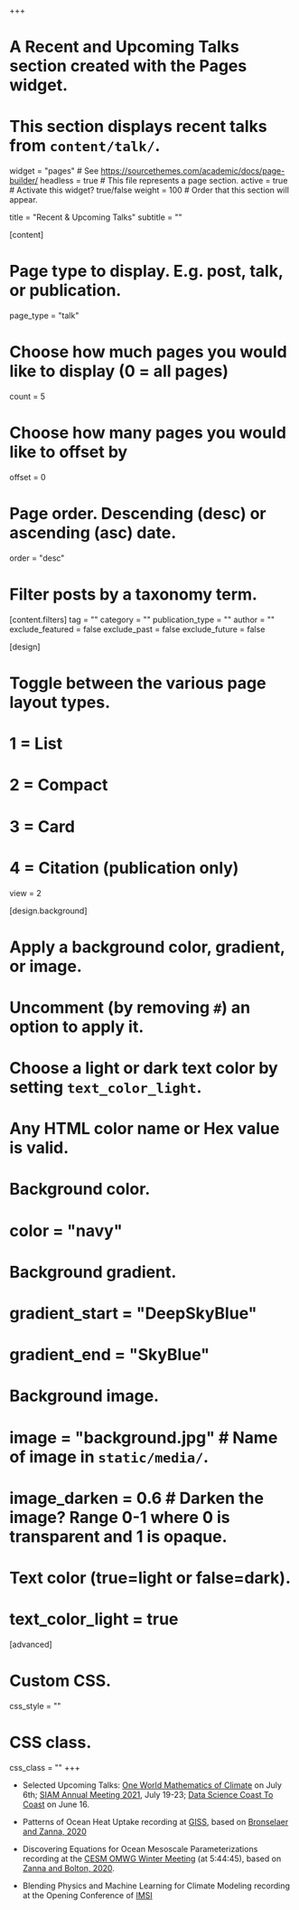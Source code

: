 +++
# A Recent and Upcoming Talks section created with the Pages widget.
# This section displays recent talks from `content/talk/`.

widget = "pages"  # See https://sourcethemes.com/academic/docs/page-builder/
headless = true  # This file represents a page section.
active = true  # Activate this widget? true/false
weight = 100  # Order that this section will appear.

title = "Recent & Upcoming Talks"
subtitle = ""

[content]
  # Page type to display. E.g. post, talk, or publication.
  page_type = "talk"
  
  # Choose how much pages you would like to display (0 = all pages)
  count = 5
  
  # Choose how many pages you would like to offset by
  offset = 0

  # Page order. Descending (desc) or ascending (asc) date.
  order = "desc"

  # Filter posts by a taxonomy term.
  [content.filters]
    tag = ""
    category = ""
    publication_type = ""
    author = ""
    exclude_featured = false
    exclude_past = false
    exclude_future = false
    
[design]
  # Toggle between the various page layout types.
  #   1 = List
  #   2 = Compact
  #   3 = Card
  #   4 = Citation (publication only)
  view = 2
  
[design.background]
  # Apply a background color, gradient, or image.
  #   Uncomment (by removing `#`) an option to apply it.
  #   Choose a light or dark text color by setting `text_color_light`.
  #   Any HTML color name or Hex value is valid.

  # Background color.
  # color = "navy"
  
  # Background gradient.
  # gradient_start = "DeepSkyBlue"
  # gradient_end = "SkyBlue"
  
  # Background image.
  # image = "background.jpg"  # Name of image in `static/media/`.
  # image_darken = 0.6  # Darken the image? Range 0-1 where 0 is transparent and 1 is opaque.

  # Text color (true=light or false=dark).
  # text_color_light = true  
  
[advanced]
 # Custom CSS. 
 css_style = ""
 
 # CSS class.
 css_class = ""
+++

- Selected Upcoming Talks: [One World Mathematics of Climate](https://sites.google.com/view/oneworldmathsofclimate) on July 6th; [SIAM Annual Meeting 2021](https://www.siam.org/conferences/cm/program/invited-presentations/an21-invited-presentations), July 19-23; [Data Science Coast To Coast](https://academicdatascience.org/resources/coast2coastseminar) on June 16. 

- Patterns of Ocean Heat Uptake recording at [GISS](https://www.youtube.com/watch?v=Tsb8bM5ZHoo), based on [Bronselaer and Zanna, 2020](https://laurezanna.github.io/files/Bronselaer-Zanna-2020.pdf)

- Discovering Equations for Ocean Mesoscale Parameterizations recording at the [CESM OMWG Winter Meeting](https://www.youtube.com/watch?v=9YQnW9ylacU) (at 5:44:45), based on [Zanna and Bolton, 2020](https://laurezanna.github.io/files/Zanna-Bolton-2020.pdf). 

- Blending Physics and Machine Learning for Climate Modeling recording at the Opening Conference of [IMSI](https://www.imsi.institute/videos/laure-zanna/)

